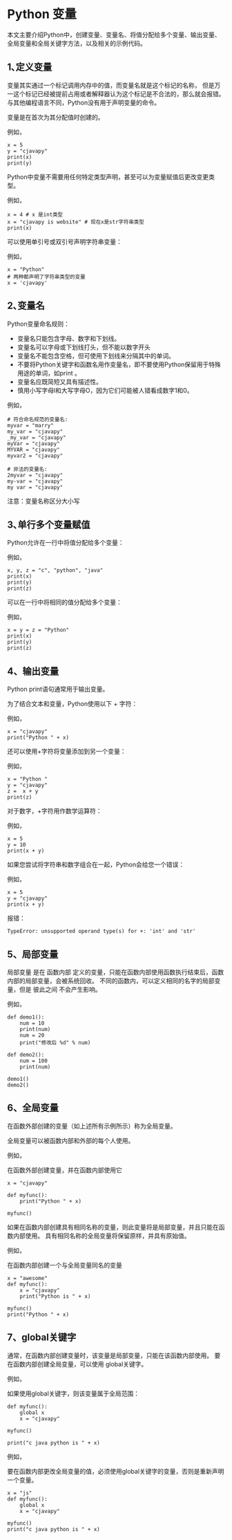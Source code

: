 # Python 变量

本文主要介绍Python中，创建变量、变量名、将值分配给多个变量、输出变量、全局变量和全局关键字方法，以及相关的示例代码。

## 1､定义变量

变量其实通过一个标记调用内存中的值，而变量名就是这个标记的名称，
但是万一这个标记已经被提前占用或者解释器认为这个标记是不合法的，那么就会报错。
与其他编程语言不同，Python没有用于声明变量的命令。

变量是在首次为其分配值时创建的。

例如，
```text
x = 5
y = "cjavapy"
print(x)
print(y)
```

Python中变量不需要用任何特定类型声明，甚至可以为变量赋值后更改变更类型。

例如，
```text
x = 4 # x 是int类型
x = "cjavapy is website" # 现在x是str字符串类型
print(x)
```

可以使用单引号或双引号声明字符串变量：

例如，
```text
x = "Python"
# 两种都声明了字符串类型的变量
x = 'cjavapy'
```

## 2､变量名

Python变量命名规则：
- 变量名只能包含字母、数字和下划线。
- 变量名可以字母或下划线打头，但不能以数字开头
- 变量名不能包含空格，但可使用下划线来分隔其中的单词。
- 不要将Python关键字和函数名用作变量名，即不要使用Python保留用于特殊用途的单词，如print 。
- 变量名应既简短又具有描述性。
- 慎用小写字母l和大写字母O，因为它们可能被人错看成数字1和0。

例如，
```text
# 符合命名规范的变量名:
myvar = "marry"
my_var = "cjavapy"
_my_var = "cjavapy"
myVar = "cjavapy"
MYVAR = "cjavapy"
myvar2 = "cjavapy"

# 非法的变量名:
2myvar = "cjavapy"
my-var = "cjavapy"
my var = "cjavapy"
```

注意：变量名称区分大小写

## 3､单行多个变量赋值

Python允许在一行中将值分配给多个变量：

例如，
```text
x, y, z = "c", "python", "java"
print(x)
print(y)
print(z)
```

可以在一行中将相同的值分配给多个变量：

例如，
```text
x = y = z = "Python"
print(x)
print(y)
print(z)
```

## 4、输出变量

Python print语句通常用于输出变量。

为了结合文本和变量，Python使用以下 + 字符：

例如，
```text
x = "cjavapy"
print("Python " + x)
```

还可以使用+字符将变量添加到另一个变量：

例如，
```text
x = "Python "
y = "cjavapy"
z =  x + y
print(z)
```

对于数字，+字符用作数学运算符：

例如，
```text
x = 5
y = 10
print(x + y)
```

如果您尝试将字符串和数字组合在一起，Python会给您一个错误：

例如，
```text
x = 5
y = "cjavapy"
print(x + y)
```
报错：
```text
TypeError: unsupported operand type(s) for +: 'int' and 'str'
```

## 5、局部变量

局部变量 是在 函数内部 定义的变量，只能在函数内部使用函数执行结束后，函数内部的局部变量，会被系统回收。
不同的函数内，可以定义相同的名字的局部变量，但是 彼此之间 不会产生影响。

例如，
```text
def demo1():
    num = 10
    print(num)
    num = 20
    print("修改后 %d" % num)

def demo2():
    num = 100
    print(num)

demo1()
demo2()
```

## 6、全局变量

在函数外部创建的变量（如上述所有示例所示）称为全局变量。

全局变量可以被函数内部和外部的每个人使用。

例如，

在函数外部创建变量，并在函数内部使用它
```text
x = "cjavapy"

def myfunc():
    print("Python " + x)
    
myfunc()
```

如果在函数内部创建具有相同名称的变量，则此变量将是局部变量，并且只能在函数内部使用。
具有相同名称的全局变量将保留原样，并具有原始值。

例如，

在函数内部创建一个与全局变量同名的变量
```text
x = "awesome"
def myfunc():
    x = "cjavapy"
    print("Python is " + x)
    
myfunc()
print("Python " + x)
```

## 7、global关键字

通常，在函数内部创建变量时，该变量是局部变量，只能在该函数内部使用。
要在函数内部创建全局变量，可以使用 global关键字。

例如，

如果使用global关键字，则该变量属于全局范围：
```text
def myfunc():
    global x
    x = "cjavapy"

myfunc()

print("c java python is " + x)
```

例如，

要在函数内部更改全局变量的值，必须使用global关键字的变量，否则是重新声明一个变量。
```text
x = "js"
def myfunc():
    global x
    x = "cjavapy"

myfunc()
print("c java python is " + x)
```
